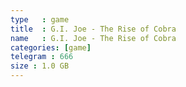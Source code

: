 ```yaml
---
type   : game
title  : G.I. Joe - The Rise of Cobra
name   : G.I. Joe - The Rise of Cobra
categories: [game]
telegram : 666
size : 1.0 GB
---
```




